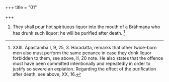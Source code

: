 +++
title = "01"

+++
1. They shall pour hot spirituous liquor into the mouth of a Brāhmaṇa who has drunk such liquor; he will be purified after death. [^1] 


[^1]:  XXIII. Āpastamba I, 9, 25, 3. Haradatta, remarks that other twice-born men also must perform the same penance in case they drink liquor forbidden to them, see above, II, 20 note. He also states that the offence must have been committed intentionally and repeatedly in order to justify so severe an expiation. Regarding the effect of the purification after death, see above, XX, 16.
